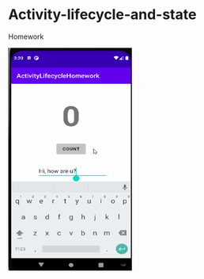 # Activity-lifecycle-and-state
Homework

<img src = "Screenshot/ActivityLifecycleHomework.gif" width = "250" height = "450">
